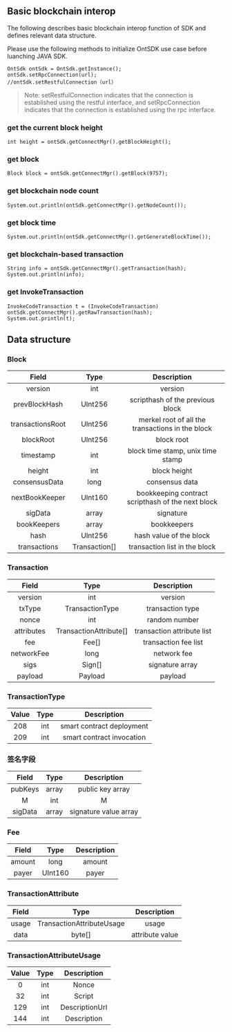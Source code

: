 ﻿
## Basic blockchain interop

The following describes basic blockchain interop function of SDK and defines relevant data structure.

Please use the following methods to initialize OntSDK use case before luanching JAVA SDK.

```
OntSdk ontSdk = OntSdk.getInstance();
ontSdk.setRpcConnection(url);
//ontSdk.setRestfulConnection（url）
```

> Note: setRestfulConnection indicates that the connection is established using the restful interface, and setRpcConnection indicates that the connection is established using the rpc interface.

### get the current block height

```
int height = ontSdk.getConnectMgr().getBlockHeight();
```

### get block

```
Block block = ontSdk.getConnectMgr().getBlock(9757);
```

### get blockchain node count

```
System.out.println(ontSdk.getConnectMgr().getNodeCount());
```

### get block time

```
System.out.println(ontSdk.getConnectMgr().getGenerateBlockTime());
```

### get blockchain-based transaction

```
String info = ontSdk.getConnectMgr().getTransaction(hash);
System.out.println(info);
```
### get InvokeTransaction 

```
InvokeCodeTransaction t = (InvokeCodeTransaction) ontSdk.getConnectMgr().getRawTransaction(hash);
System.out.println(t);
```

## Data structure

### Block

| Field     |     Type |   Description   | 
| :--------------: | :--------:| :------: |
|    version|   int|  version  |
|    prevBlockHash|   UInt256|  scripthash of the previous block|
|    transactionsRoot|   UInt256|  merkel root of all the transactions in the block|
|    blockRoot|   UInt256| block root|
|    timestamp|   int| block time stamp, unix time stamp|
|    height|   int|  block height |
|    consensusData|   long |  consensus data |
|    nextBookKeeper|   UInt160 |  bookkeeping contract scripthash of the next block |
|    sigData|   array|  signature |
|    bookKeepers|   array|  bookkeepers |
|    hash|   UInt256 |  hash value of the block |
|    transactions|   Transaction[] |  transaction list in the block |


### Transaction

| Field     |     Type |   Description   | 
| :--------------: | :--------:| :------: |
|    version|   int|  version  |
|    txType|   TransactionType|transaction type|
|    nonce|   int |  random number|
|    attributes|   TransactionAttribute[]|  transaction attribute list |
|    fee|   Fee[] |  transaction fee list |
|    networkFee|   long| network fee  |
|    sigs|   Sign[]|   signature array  |
|    payload| Payload |  payload  |




### TransactionType

| Value     |     Type |   Description   | 
| :--------------: | :--------:| :------: |
|    208|   int |  smart contract deployment |
|    209|   int | smart contract invocation |


### 签名字段

| Field     |     Type |   Description   | 
| :--------------: | :--------:| :------: |
|    pubKeys|   array |  public key array|
|    M|   int | M |
|    sigData|   array | signature value array |


### Fee

| Field     |     Type |   Description   | 
| :--------------: | :--------:| :------: |
|    amount|   long|  amount|
|    payer|   UInt160 | payer |

### TransactionAttribute

| Field    |     Type |   Description   | 
| :--------------: | :--------:| :------: |
|    usage |   TransactionAttributeUsage |  usage|
|    data|   byte[] | attribute value |


### TransactionAttributeUsage

| Value     |     Type |   Description   | 
| :--------------: | :--------:| :------: |
|    0|   int|  Nonce|
|    32|   int | Script |
|    129|   int | DescriptionUrl |
|    144|   int | Description |
